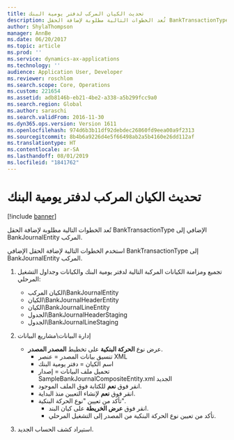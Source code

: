 ```yaml
---
title: تحديث الكيان المركب لدفتر يومية البنك
description: تُعد الخطوات التالية مطلوبة لإضافة الحقل BankTransactionType الإضافي إلى BankJournalEntity المركب.
author: ShylaThompson
manager: AnnBe
ms.date: 06/20/2017
ms.topic: article
ms.prod: ''
ms.service: dynamics-ax-applications
ms.technology: ''
audience: Application User, Developer
ms.reviewer: roschlom
ms.search.scope: Core, Operations
ms.custom: 221654
ms.assetid: adb8146b-eb21-4be2-a338-a5b299fcc9a0
ms.search.region: Global
ms.author: saraschi
ms.search.validFrom: 2016-11-30
ms.dyn365.ops.version: Version 1611
ms.openlocfilehash: 974d6b3b11df92debdec26860fd9eea00a9f2313
ms.sourcegitcommit: 8b4b6a9226d4e5f66498ab2a5b4160e26dd112af
ms.translationtype: HT
ms.contentlocale: ar-SA
ms.lasthandoff: 08/01/2019
ms.locfileid: "1841762"
---
```

# <a name="update-the-bank-journal-composite-entity"></a>تحديث الكيان المركب لدفتر يومية البنك

[!include [banner](../includes/banner.md)]

تُعد الخطوات التالية مطلوبة لإضافة الحقل BankTransactionType الإضافي إلى BankJournalEntity المركب.

استخدم الخطوات التالية لإضافة الحقل الإضافي BankTransactionType إلى BankJournalEntity المركب.

1.  تجميع ومزامنة الكيانات المركبة التالية لدفتر يومية البنك والكيانات وجداول التشغيل المرحلي:
    -   الكيان المركب‬\\BankJournalEntity
    -   الكيان\\BankJournalHeaderEntity
    -   الكيان\\BankJournalLineEntity
    -   الجدول\\BankJournalHeaderStaging
    -   الجدول\\BankJournalLineStaging

2.  إدارة البيانات\\مشاريع البيانات
    -   عرض نوع **الحركة البنكية** على تخطيط **المصدر المصدر**.
        -   تنسيق بيانات المصدر = عنصر XML
        -   اسم الكيان = دفتر يومية البنك
        -   تحميل ملف البيانات = إصدار SampleBankJournalCompositeEntity.xml الجديد
        -   انقر فوق **نعم** للكتابة فوق الملف الموجود.
        -   انقر فوق **نعم** لإنشاء التعيين منذ البداية.
        -   تأكد من تعيين "نوع الحركة البنكية".
            -   انقر فوق **عرض الخريطة** على كيان البند.
            -   تأكد من تعيين نوع الحركة البنكية من المصدر إلى التشغيل المرحلي‬.

3.  استيراد كشف الحساب الجديد.




